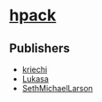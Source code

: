 # [hpack](https://pypi.org/project/hpack)



## Publishers
- [kriechi](https://pypi.org/user/kriechi)
- [Lukasa](https://pypi.org/user/Lukasa)
- [SethMichaelLarson](https://pypi.org/user/SethMichaelLarson)

